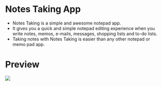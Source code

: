 # Notes Taking App
- Notes Taking is a simple and awesome notepad app. 
- It gives you a quick and simple notepad editing experience when you write notes, memos, e-mails, messages, shopping lists and to-do lists. 
- Taking notes with Notes Taking is easier than any other notepad or memo pad app.

# Preview

![](preview/preview.gif)